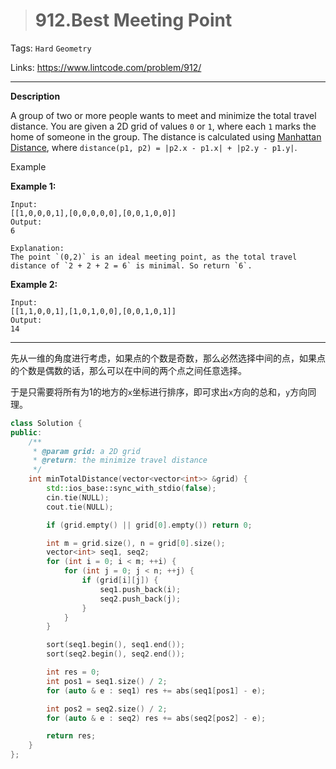 > # 912.Best Meeting Point

Tags: `Hard` `Geometry`

Links: https://www.lintcode.com/problem/912/

-----

**Description**

A group of two or more people wants to meet and minimize the total travel distance. You are given a 2D grid of values `0` or `1`, where each `1` marks the home of someone in the group. The distance is calculated using [Manhattan Distance](https://en.wikipedia.org/wiki/Taxicab_geometry), where `distance(p1, p2) = |p2.x - p1.x| + |p2.y - p1.y|`.

Example

**Example 1:**

```
Input:
[[1,0,0,0,1],[0,0,0,0,0],[0,0,1,0,0]]
Output:
6

Explanation:
The point `(0,2)` is an ideal meeting point, as the total travel distance of `2 + 2 + 2 = 6` is minimal. So return `6`.
```

**Example 2:**

```
Input:
[[1,1,0,0,1],[1,0,1,0,0],[0,0,1,0,1]]
Output:
14
```

----

先从一维的角度进行考虑，如果点的个数是奇数，那么必然选择中间的点，如果点的个数是偶数的话，那么可以在中间的两个点之间任意选择。

于是只需要将所有为1的地方的`x`坐标进行排序，即可求出`x`方向的总和，`y`方向同理。

```c++
class Solution {
public:
    /**
     * @param grid: a 2D grid
     * @return: the minimize travel distance
     */
    int minTotalDistance(vector<vector<int>> &grid) {
		std::ios_base::sync_with_stdio(false);
		cin.tie(NULL);
		cout.tie(NULL);

		if (grid.empty() || grid[0].empty()) return 0;

		int m = grid.size(), n = grid[0].size();
		vector<int> seq1, seq2;
		for (int i = 0; i < m; ++i) {
			for (int j = 0; j < n; ++j) {
				if (grid[i][j]) {
					seq1.push_back(i);
					seq2.push_back(j);
				}
			}
		}

		sort(seq1.begin(), seq1.end());
		sort(seq2.begin(), seq2.end());

		int res = 0;
		int pos1 = seq1.size() / 2;
		for (auto & e : seq1) res += abs(seq1[pos1] - e);

		int pos2 = seq2.size() / 2;
		for (auto & e : seq2) res += abs(seq2[pos2] - e);

		return res;
    }
};
```

